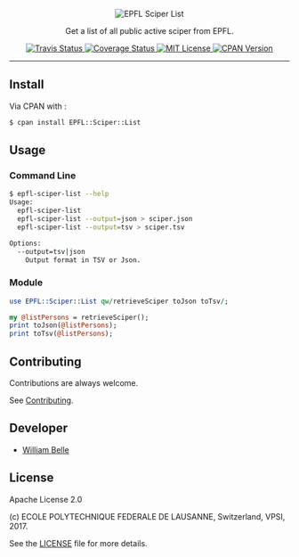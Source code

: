 <p align="center">
  <img alt="EPFL Sciper List" src="https://raw.githubusercontent.com/epfl-devrun/epfl-sciper-list/master/docs/readme/readme-logo.png">
</p>

<p align="center">
  Get a list of all public active sciper from EPFL.
</p>

<p align="center">
  <a href="https://travis-ci.org/epfl-devrun/epfl-sciper-list">
    <img alt="Travis Status" src="https://travis-ci.org/epfl-devrun/epfl-sciper-list.svg?branch=master">
  </a>
  <a href="https://coveralls.io/github/epfl-devrun/epfl-sciper-list?branch=master">
    <img alt="Coverage Status" src="https://coveralls.io/repos/github/epfl-devrun/epfl-sciper-list/badge.svg?branch=master"/>
  </a>
  <a href="https://raw.githubusercontent.com/epfl-devrun/epfl-sciper-list/master/LICENSE">
    <img alt="MIT License" src="https://img.shields.io/badge/license-Apache%202.0-blue.svg">
  </a>
  <a href="https://metacpan.org/release/EPFL-Sciper-List">
    <img alt="CPAN Version" src="https://img.shields.io/cpan/v/EPFL-Sciper-List.svg">
  </a>
</p>

---

Install
-------

Via CPAN with :

```bash
$ cpan install EPFL::Sciper::List
```

Usage
-----

### Command Line

```bash
$ epfl-sciper-list --help
Usage:
  epfl-sciper-list
  epfl-sciper-list --output=json > sciper.json
  epfl-sciper-list --output=tsv > sciper.tsv

Options:
  --output=tsv|json
    Output format in TSV or Json.
```

### Module

```perl
use EPFL::Sciper::List qw/retrieveSciper toJson toTsv/;

my @listPersons = retrieveSciper();
print toJson(@listPersons);
print toTsv(@listPersons);
```

Contributing
------------

Contributions are always welcome.

See [Contributing](CONTRIBUTING.md).

Developer
---------

  * [William Belle](https://github.com/williambelle)

License
-------

Apache License 2.0

(c) ECOLE POLYTECHNIQUE FEDERALE DE LAUSANNE, Switzerland, VPSI, 2017.

See the [LICENSE](LICENSE) file for more details.
